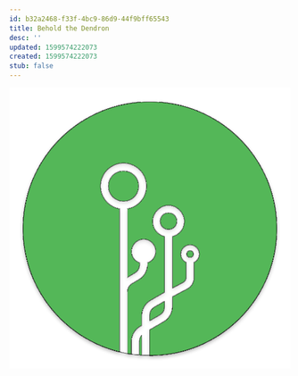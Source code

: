 ```yaml
---
id: b32a2468-f33f-4bc9-86d9-44f9bff65543
title: Behold the Dendron
desc: ''
updated: 1599574222073
created: 1599574222073
stub: false
---
```

![logo](./assets/images/logo.png)

